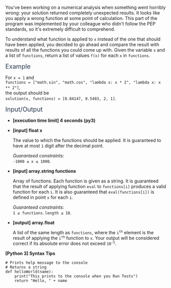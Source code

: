 <p>You've been working on a numerical analysis when something went horribly wrong: your solution returned completely unexpected results. It looks like you apply a wrong function at some point of calculation. This part of the program was implemented by your colleague who didn't follow the PEP standards, so it's extremely difficult to comprehend.</p>
<p>To understand what function is applied to <code>x</code> instead of the one that should have been applied, you decided to go ahead and compare the result with results of all the functions you could come up with. Given the variable <code>x</code> and a list of <code>functions</code>, return a list of values <code>f(x)</code> for each <code>x</code> in <code>functions</code>.</p>
<p><span class="markdown--header" style="color:#2b3b52;font-size:1.4em">Example</span></p>
<p>For <code>x = 1</code> and<br />
<code>functions = ["math.sin", "math.cos", "lambda x: x * 2", "lambda x: x ** 2"]</code>,<br />
the output should be<br />
<code>solution(x, functions) = [0.84147, 0.5403, 2, 1]</code>.</p>
<p><span class="markdown--header" style="color:#2b3b52;font-size:1.4em">Input/Output</span></p>
<ul>
<li>
<p><strong>[execution time limit] 4 seconds (py3)</strong></p>
</li>
<li>
<p><strong>[input] float x</strong></p>
<p>The value to which the functions should be applied. It is guaranteed to have at most <code>1</code> digit after the decimal point.</p>
<p><em>Guaranteed constraints:</em><br />
<code>-1000 ≤ x ≤ 1000</code>.</p>
</li>
<li>
<p><strong>[input] array.string functions</strong></p>
<p>Array of functions. Each function is given as a string. It is guaranteed that the result of applying function <code>eval</code> to <code>functions[i]</code> produces a valid function for each <code>i</code>. It is also guaranteed that <code>eval(functions[i])</code> is defined in point <code>x</code> for each <code>i</code>.</p>
<p><em>Guaranteed constraints:</em><br />
<code>1 ≤ functions.length ≤ 10</code>.</p>
</li>
<li>
<p><strong>[output] array.float</strong></p>
<p>A list of the same length as <code>functions</code>, where the <code>i<sup>th</sup></code> element is the result of applying the <code>i<sup>th</sup></code> function to <code>x</code>. Your output will be considered correct if its absolute error does not exceed <code>10<sup>-5</sup></code>.</p>
</li>
</ul>
<p><strong>[Python 3] Syntax Tips</strong></p>
<pre><code class="language-python"><span class="hljs-comment"># Prints help message to the console</span>
<span class="hljs-comment"># Returns a string</span>
<span class="hljs-keyword">def</span> <span class="hljs-title function_">helloWorld</span>(<span class="hljs-params">name</span>):
    <span class="hljs-built_in">print</span>(<span class="hljs-string">"This prints to the console when you Run Tests"</span>)
    <span class="hljs-keyword">return</span> <span class="hljs-string">"Hello, "</span> + name

</code></pre>
